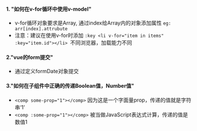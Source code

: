 #### 1. "如何在v-for循环中使用v-model" 

 * v-for循环对象要求是Array, 通过index给Array内的对象添加属性 `eg: arr[index].attrubute`
 * 注意：建议在使用v-for时添加 `:key <li v-for="item in items" :key="item.id"></li> `不同浏览器，加载能力不同
    
    
#### 2."vue的form提交"

 * 通过定义formDate对象提交
    
    
#### 3."如何在子组件中正确的传递Boolean值，Number值"

 * `<comp some-prop="1"></comp>`  因为这是一个字面量prop，传递的值就是字符串‘1’
 * `<comp :some-prop="1"></comp>` 被当做JavaScript表达式计算，传递的值是数值1

    
   
